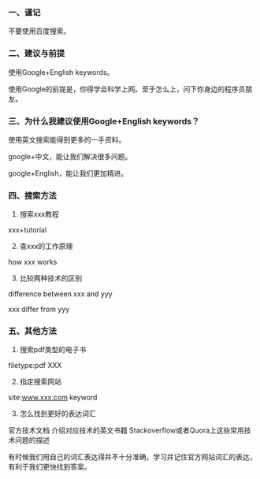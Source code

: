 ### 一、谨记

不要使用百度搜索。

### 二、建议与前提

使用Google+English keywords。

使用Google的前提是，你得学会科学上网。至于怎么上，问下你身边的程序员朋友。

### 三、为什么我建议使用Google+English keywords？

使用英文搜索能得到更多的一手资料。

google+中文，能让我们解决很多问题。

google+English，能让我们更加精进。

### 四、搜索方法

1. 搜索xxx教程

xxx+tutorial

2. 查xxx的工作原理

how xxx works

3. 比较两种技术的区别

difference between xxx and yyy

xxx differ from yyy

### 五、其他方法

1. 搜索pdf类型的电子书

filetype:pdf XXX

2. 指定搜索网站

site:www.xxx.com keyword

3. 怎么找到更好的表达词汇

官方技术文档
介绍对应技术的英文书籍
Stackoverflow或者Quora上这些常用技术问题的描述

有时候我们用自己的词汇表达得并不十分准确，学习并记住官方网站词汇的表达，有利于我们更快找到答案。
